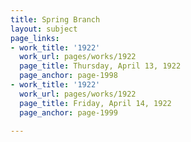 ```yaml
---
title: Spring Branch
layout: subject
page_links:
- work_title: '1922'
  work_url: pages/works/1922
  page_title: Thursday, April 13, 1922
  page_anchor: page-1998
- work_title: '1922'
  work_url: pages/works/1922
  page_title: Friday, April 14, 1922
  page_anchor: page-1999

---
```


